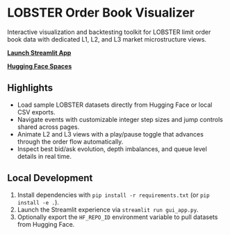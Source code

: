 # LOBSTER Order Book Visualizer

Interactive visualization and backtesting toolkit for LOBSTER limit order book data with dedicated L1, L2, and L3 market microstructure views.

[**Launch Streamlit App**](https://lobster-lab.streamlit.app/)

[**Hugging Face Spaces**](https://huggingface.co/spaces/totalorganfailure/lobster-lab)

## Highlights
- Load sample LOBSTER datasets directly from Hugging Face or local CSV exports.
- Navigate events with customizable integer step sizes and jump controls shared across pages.
- Animate L2 and L3 views with a play/pause toggle that advances through the order flow automatically.
- Inspect best bid/ask evolution, depth imbalances, and queue level details in real time.

## Local Development
1. Install dependencies with `pip install -r requirements.txt` (or `pip install -e .`).
2. Launch the Streamlit experience via `streamlit run gui_app.py`.
3. Optionally export the `HF_REPO_ID` environment variable to pull datasets from Hugging Face.

